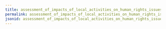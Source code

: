 ```yaml
---
title: assessment_of_impacts_of_local_activities_on_human_rights_issues_such_as_health_safety_and_security
permalink: assessment_of_impacts_of_local_activities_on_human_rights_issues_such_as_health_safety_and_security.html
jsonid: assessment_of_impacts_of_local_activities_on_human_rights_issues_such_as_health_safety_and_security
---
```

